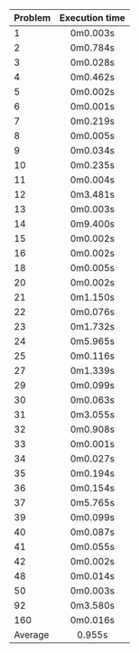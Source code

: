 Problem | Execution time
:-------|:-------------:
1 | 0m0.003s
2 | 0m0.784s
3 | 0m0.028s
4 | 0m0.462s
5 | 0m0.002s
6 | 0m0.001s
7 | 0m0.219s
8 | 0m0.005s
9 | 0m0.034s
10 | 0m0.235s
11 | 0m0.004s
12 | 0m3.481s
13 | 0m0.003s
14 | 0m9.400s
15 | 0m0.002s
16 | 0m0.002s
18 | 0m0.005s
20 | 0m0.002s
21 | 0m1.150s
22 | 0m0.076s
23 | 0m1.732s
24 | 0m5.965s
25 | 0m0.116s
27 | 0m1.339s
29 | 0m0.099s
30 | 0m0.063s
31 | 0m3.055s
32 | 0m0.908s
33 | 0m0.001s
34 | 0m0.027s
35 | 0m0.194s
36 | 0m0.154s
37 | 0m5.765s
39 | 0m0.099s
40 | 0m0.087s
41 | 0m0.055s
42 | 0m0.002s
48 | 0m0.014s
50 | 0m0.003s
92 | 0m3.580s
160 | 0m0.016s
Average | 0.955s

